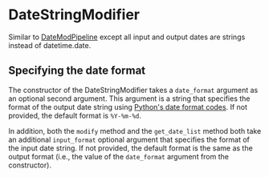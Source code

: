 # DateStringModifier

Similar to [DateModPipeline] except all input and output dates are strings instead of datetime.date.

## Specifying the date format

The constructor of the DateStringModifier takes a `date_format` argument as an optional second argument. This argument is a string that specifies the format of the output date string using [Python's date format codes](https://www.w3schools.com/python/gloss_python_date_format_codes.asp). If not provided, the default format is `%Y-%m-%d`.

In addition, both the `modify` method and the `get_date_list` method both take an additional `input_format` optional argument that specifies the format of the input date string. If not provided, the default format is the same as the output format (i.e., the value of the `date_format` argument from the constructor).


[DateModPipeline]: ./DateModPipeline
